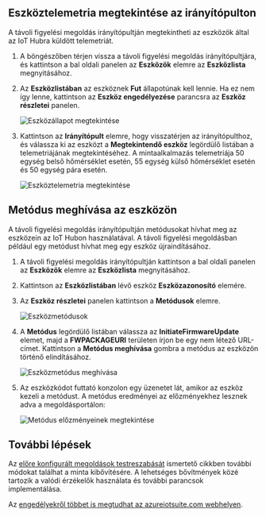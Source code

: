 ## <a name="view-device-telemetry-in-the-dashboard"></a>Eszköztelemetria megtekintése az irányítópulton
A távoli figyelési megoldás irányítópultján megtekintheti az eszközök által az IoT Hubra küldött telemetriát.

1. A böngészőben térjen vissza a távoli figyelési megoldás irányítópultjára, és kattintson a bal oldali panelen az **Eszközök** elemre az **Eszközlista** megnyitásához.
2. Az **Eszközlistában** az eszköznek **Fut** állapotúnak kell lennie. Ha ez nem így lenne, kattintson az **Eszköz engedélyezése** parancsra az **Eszköz részletei** panelen.
   
    ![Eszközállapot megtekintése][18]
3. Kattintson az **Irányítópult** elemre, hogy visszatérjen az irányítópulthoz, és válassza ki az eszközt a **Megtekintendő eszköz** legördülő listában a telemetriájának megtekintéséhez. A mintaalkalmazás telemetriája 50 egység belső hőmérséklet esetén, 55 egység külső hőmérséklet esetén és 50 egység pára esetén.
   
    ![Eszköztelemetria megtekintése][img-telemetry]

## <a name="invoke-a-method-on-your-device"></a>Metódus meghívása az eszközön
A távoli figyelési megoldás irányítópultján metódusokat hívhat meg az eszközein az IoT Hubon használatával. A távoli figyelési megoldásban például egy metódust hívhat meg egy eszköz újraindításához.

1. A távoli figyelési megoldás irányítópultján kattintson a bal oldali panelen az **Eszközök** elemre az **Eszközlista** megnyitásához.
2. Kattintson az **Eszközlistában** lévő eszköz **Eszközazonosító** elemére.
3. Az **Eszköz részletei** panelen kattintson a **Metódusok** elemre.
   
    ![Eszközmetódusok][13]
4. A **Metódus** legördülő listában válassza az **InitiateFirmwareUpdate** elemet, majd a **FWPACKAGEURI** területen írjon be egy nem létező URL-címet. Kattintson a **Metódus meghívása** gombra a metódus az eszközön történő elindításához.
   
    ![Eszközmetódus meghívása][14]
   

5. Az eszközkódot futtató konzolon egy üzenetet lát, amikor az eszköz kezeli a metódust. A metódus eredményei az előzményekhez lesznek adva a megoldásportálon:

    ![Metódus előzményeinek megtekintése][img-method-history]

## <a name="next-steps"></a>További lépések
Az [előre konfigurált megoldások testreszabását][lnk-customize] ismertető cikkben további módokat találhat a minta kibővítésére. A lehetséges bővítmények közé tartozik a valódi érzékelők használata és további parancsok implementálása.

Az [engedélyekről többet is megtudhat az azureiotsuite.com webhelyen][lnk-permissions].

[13]: ./media/iot-suite-v1-visualize-connecting/suite4.png
[14]: ./media/iot-suite-v1-visualize-connecting/suite7-1.png
[18]: ./media/iot-suite-v1-visualize-connecting/suite10.png
[img-telemetry]: ./media/iot-suite-v1-visualize-connecting/telemetry.png
[img-method-history]: ./media/iot-suite-v1-visualize-connecting/history.png
[lnk-customize]: ../articles/iot-suite/iot-suite-v1-guidance-on-customizing-preconfigured-solutions.md
[lnk-permissions]: ../articles/iot-suite/iot-suite-v1-permissions.md
